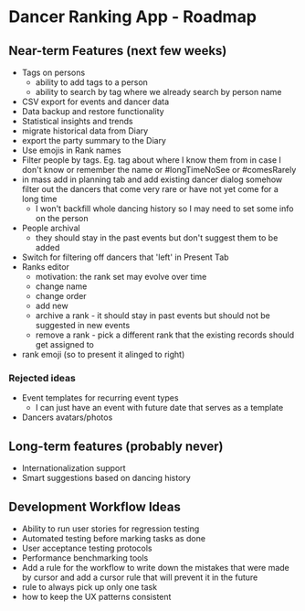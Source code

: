 # Dancer Ranking App - Roadmap

## Near-term Features (next few weeks)

- Tags on persons
  - ability to add tags to a person
  - ability to search by tag where we already search by person name
- CSV export for events and dancer data
- Data backup and restore functionality
- Statistical insights and trends
- migrate historical data from Diary
- export the party summary to the Diary
- Use emojis in Rank names
- Filter people by tags. Eg. tag about where I know them from in case I don't know or remember the name or #longTimeNoSee or #comesRarely
- in mass add in planning tab and add existing dancer dialog somehow filter out the dancers that come very rare or have not yet come for a long time
  - I won't backfill whole dancing history so I may need to set some info on the person
- People archival
  - they should stay in the past events but don't suggest them to be added
- Switch for filtering off dancers that 'left' in Present Tab
- Ranks editor
  - motivation: the rank set may evolve over time
  - change name
  - change order
  - add new
  - archive a rank - it should stay in past events but should not be suggested in new events
  - remove a rank - pick a different rank that the existing records should get assigned to
- rank emoji (so to present it alinged to right)

### Rejected ideas
- Event templates for recurring event types
  - I can just have an event with future date that serves as a template
- Dancers avatars/photos

## Long-term features (probably never)
- Internationalization support
- Smart suggestions based on dancing history

## Development Workflow Ideas

- Ability to run user stories for regression testing
- Automated testing before marking tasks as done
- User acceptance testing protocols
- Performance benchmarking tools
- Add a rule for the workflow to write down the mistakes that were made by cursor and add a cursor rule that will prevent it in the future
- rule to always pick up only one task
- how to keep the UX patterns consistent
